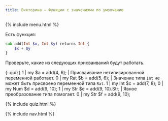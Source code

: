 ```yaml
---
title: Викторина — Функции с значениями по умолчанию
---
```


{% include menu.html %}

Есть функция:

```raku
sub add(Int $x, Int $y) returns Int {
    $x + $y
}
```

Проверьте, какие из следующих присваиваний будут работать.

{:.quiz}
1 | my $a = add(4, 6); | Присваивание нетипизированной переменной работает.
0 | my Rat $b = add(5, 6); | Значение типа `Int` не может быть присвоено переменной типа `Rat`.
1 | my Int $c = add(7, 8);
0 | my Num $d = add(9, 10);
1 | my Str $e = add(9, 10).Str; | Явное преобразование типа помогает.
0 | my Str $f = add(9, 10);

{% include quiz.html %}

{% include nav.html %}